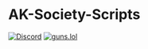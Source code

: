 # AK-Society-Scripts

[![Discord](https://img.shields.io/badge/Discord-Join%20our%20Server-7289DA?logo=discord&logoColor=white)](https://discord.gg/xqu8w935nZ)
[![guns.lol](https://img.shields.io/badge/guns.lol-AK47Bullets-FF0000?logo=gun&logoColor=white)](https://guns.lol/ak47bullets)
